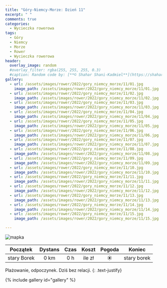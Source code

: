 ```yaml
---
title: "Góry-Niemcy-Morze: Dzień 11"
excerpt: " "
comments: true
categories:
  - Wycieczka rowerowa
tags:
  - Góry
  - Niemcy
  - Morze
  - Rower  
  - Wycieczka rowerowa
header:
  overlay_image: random
  #overlay_filter: rgba(255, 255, 255, 0.3)
  #caption: Random code by: [**© Shahar Shani-Kadmiel**](https://shaharkadmiel.github.io)"
gallery:
  - url: /assets/images/rower/2022/gory_niemcy_morze/11/01.jpg
    image_path: /assets/images/rower/2022/gory_niemcy_morze/11/01.jpg
  - url: /assets/images/rower/2022/gory_niemcy_morze/11/02.jpg
    image_path: /assets/images/rower/2022/gory_niemcy_morze/11/02.jpg
  - url: /assets/images/rower/2022/gory_niemcy_morze/11/03.jpg
    image_path: /assets/images/rower/2022/gory_niemcy_morze/11/03.jpg
  - url: /assets/images/rower/2022/gory_niemcy_morze/11/04.jpg
    image_path: /assets/images/rower/2022/gory_niemcy_morze/11/04.jpg
  - url: /assets/images/rower/2022/gory_niemcy_morze/11/05.jpg
    image_path: /assets/images/rower/2022/gory_niemcy_morze/11/05.jpg
  - url: /assets/images/rower/2022/gory_niemcy_morze/11/06.jpg
    image_path: /assets/images/rower/2022/gory_niemcy_morze/11/06.jpg
  - url: /assets/images/rower/2022/gory_niemcy_morze/11/07.jpg
    image_path: /assets/images/rower/2022/gory_niemcy_morze/11/07.jpg
  - url: /assets/images/rower/2022/gory_niemcy_morze/11/08.jpg
    image_path: /assets/images/rower/2022/gory_niemcy_morze/11/08.jpg
  - url: /assets/images/rower/2022/gory_niemcy_morze/11/09.jpg
    image_path: /assets/images/rower/2022/gory_niemcy_morze/11/09.jpg
  - url: /assets/images/rower/2022/gory_niemcy_morze/11/10.jpg
    image_path: /assets/images/rower/2022/gory_niemcy_morze/11/10.jpg
  - url: /assets/images/rower/2022/gory_niemcy_morze/11/11.jpg
    image_path: /assets/images/rower/2022/gory_niemcy_morze/11/11.jpg
  - url: /assets/images/rower/2022/gory_niemcy_morze/11/12.jpg
    image_path: /assets/images/rower/2022/gory_niemcy_morze/11/12.jpg
  - url: /assets/images/rower/2022/gory_niemcy_morze/11/13.jpg
    image_path: /assets/images/rower/2022/gory_niemcy_morze/11/13.jpg
  - url: /assets/images/rower/2022/gory_niemcy_morze/11/14.jpg
    image_path: /assets/images/rower/2022/gory_niemcy_morze/11/14.jpg
  - url: /assets/images/rower/2022/gory_niemcy_morze/11/15.jpg
    image_path: /assets/images/rower/2022/gory_niemcy_morze/11/15.jpg

---
```

![mapka](/assets/images/rower/2022/gory_niemcy_morze/11/mapka.png)

|Początek|Dystans|Czas|Koszt|Pogoda|Koniec|
|:---:|:---:|:---:|:---:|:---:|:---:|
|stary Borek | 0 km| 0 h| ile zł|☀️|stary borek|

Plażowanie, odpoczynek. Dziś bez relacji. 
{: .text-justify}

{% include gallery id="gallery" %}
